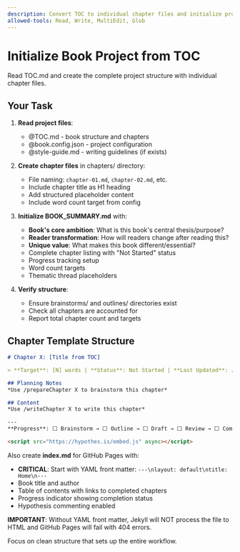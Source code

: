 ```yaml
---
description: Convert TOC to individual chapter files and initialize project
allowed-tools: Read, Write, MultiEdit, Glob
---
```


# Initialize Book Project from TOC

Read TOC.md and create the complete project structure with individual chapter files.

## Your Task

1. **Read project files**:
   - @TOC.md - book structure and chapters
   - @book.config.json - project configuration 
   - @style-guide.md - writing guidelines (if exists)

2. **Create chapter files** in chapters/ directory:
   - File naming: `chapter-01.md`, `chapter-02.md`, etc.
   - Include chapter title as H1 heading
   - Add structured placeholder content
   - Include word count target from config

3. **Initialize BOOK_SUMMARY.md** with:
   - **Book's core ambition**: What is this book's central thesis/purpose?
   - **Reader transformation**: How will readers change after reading this?
   - **Unique value**: What makes this book different/essential?
   - Complete chapter listing with "Not Started" status
   - Progress tracking setup
   - Word count targets
   - Thematic thread placeholders

4. **Verify structure**:
   - Ensure brainstorms/ and outlines/ directories exist
   - Check all chapters are accounted for
   - Report total chapter count and targets

## Chapter Template Structure
```markdown
# Chapter X: [Title from TOC]

> **Target**: [N] words | **Status**: Not Started | **Last Updated**: [Date]

## Planning Notes
*Use /prepareChapter X to brainstorm this chapter*

## Content
*Use /writeChapter X to write this chapter*

---
**Progress**: ⬜ Brainstorm → ⬜ Outline → ⬜ Draft → ⬜ Review → ⬜ Complete

<script src="https://hypothes.is/embed.js" async></script>
```

Also create **index.md** for GitHub Pages with:
- **CRITICAL**: Start with YAML front matter: `---\nlayout: default\ntitle: Home\n---`
- Book title and author
- Table of contents with links to completed chapters
- Progress indicator showing completion status
- Hypothesis commenting enabled

**IMPORTANT**: Without YAML front matter, Jekyll will NOT process the file to HTML and GitHub Pages will fail with 404 errors.

Focus on clean structure that sets up the entire workflow.